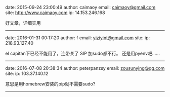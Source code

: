date: 2015-09-24 23:00:49
author: caimaoy
email: caimaoy@gmail.com
site: http://www.caimaoy.com
ip: 14.153.246.168

好文章，详细实用

- - - - - - - - - - - - - - - -

date: 2016-01-31 00:17:20
author: f
email: yiziyint@gmail.com
site: 
ip: 218.93.127.40

el capitan下已经不能用了，连带关了 SIP 加sudo都不行。
还是用pyenv吧……

- - - - - - - - - - - - - - - -

date: 2016-07-08 20:38:34
author: peterpanzsy
email: zousunying@qq.com
site: 
ip: 103.37.140.12

意思是用homebrew安装的pip就不需要sudo?

- - - - - - - - - - - - - - - -

